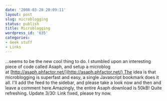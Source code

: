 ```yaml
---
date: '2008-03-28 20:09:11'
layout: post
slug: microblogging
status: publish
title: Microblogging
wordpress_id: '635'
categories:
- Geek stuff
- Links
---
```


...seems to be the new cool thing to do. I stumbled upon an interesting piece of code called Asaph, and setup a microblog at [http://asaph.phfactor.net/](http://asaph.phfactor.net/) The idea is that microblogging is superfast and easy, a single Javascript bookmark does it all. I'll add the feed to the sidebar, and please take a look now and then and leave a comment here.Amazingly, the entire Asaph download is 50kB! Quite refreshing. Update 3/30: Link fixed, please try now. 
